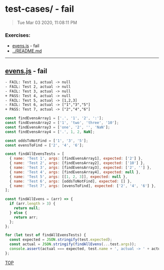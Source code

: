 <div id='top'></div>

# test-cases/ - fail

> Tue Mar 03 2020, 11:08:11 PM

### Exercises:

* [evens.js](#evensjs---fail) - fail
* [../README.md](../README.md)

---

## [evens.js](./evens.js) - fail

```txt
- FAIL: Test 1, actual -> null
- FAIL: Test 2, actual -> null
- FAIL: Test 3, actual -> null
+ PASS: Test 4, actual -> null
- FAIL: Test 5, actual -> [1,2,3]
- FAIL: Test 6, actual -> ["1","3","5"]
+ PASS: Test 7, actual -> ["2","4","6"]
```

```js
const findEvensArray1 = ['.', '1', '2', ':'];
const findEvensArray2 = ['1', 'two', 'three', '10'];
const findEvensArray3 = ['one', '2', '', 'NaN'];
const findEvensArray4 = ['.', 1, 2, NaN];

const oddsToNotFind = ['1', '3', '5'];
const evensToFind = ['2', '4', '6'];

const findAllEvensTests = [
  { name: 'Test 1', args: [findEvensArray1], expected: ['2'] },
  { name: 'Test 2', args: [findEvensArray2], expected: ['10'] },
  { name: 'Test 3', args: [findEvensArray3], expected: ['2', ''] },
  { name: 'Test 4', args: [findEvensArray4], expected: null },
  { name: 'Test 5', args: [[1, 2, 3]], expected: null },
  { name: 'Test 6', args: [oddsToNotFind], expected: [] },
  { name: 'Test 7', args: [evensToFind], expected: ['2', '4', '6'] },
];

const findAllEvens = (arr) => {
  if (arr.length > 3) {
    return null;
  } else {
    return arr;
  };
};

for (let test of findAllEvensTests) {
  const expected = JSON.stringify(test.expected);
  const actual = JSON.stringify(findAllEvens(...test.args));
  console.assert(actual === expected, test.name + ', actual -> ' + actual);
};

```

[TOP](#top)

